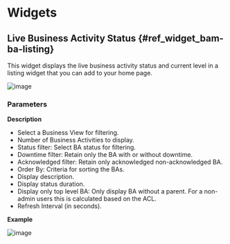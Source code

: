 # Widgets

## Live Business Activity Status {\#ref\_widget\_bam-ba-listing}

This widget displays the live business activity status and current level in a
listing widget that you can add to your home page.

![image](images/widget_bam-ba-listing.png)

### Parameters

**Description**

  - Select a Business View for filtering.
  - Number of Business Activities to display.
  - Status filter: Select BA status for filtering.
  - Downtime filter: Retain only the BA with or without downtime.
  - Acknowledged filter: Retain only acknowledged non-acknowledged BA.
  - Order By: Criteria for sorting the BAs.
  - Display description.
  - Display status duration.
  - Display only top level BA: Only display BA without a parent. For a non-admin
    users this is calculated based on the ACL.
  - Refresh Interval (in seconds).

**Example**

![image](images/widget_bam-ba-listing_param.png)
